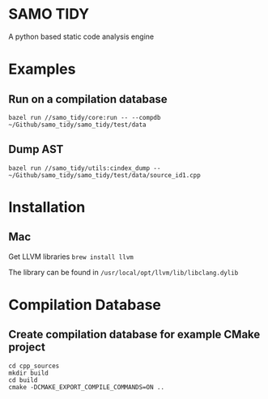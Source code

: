 # SAMO TIDY
A python based static code analysis engine

# Examples
## Run on a compilation database
`bazel run //samo_tidy/core:run -- --compdb ~/Github/samo_tidy/samo_tidy/test/data`

## Dump AST
`bazel run //samo_tidy/utils:cindex_dump -- ~/Github/samo_tidy/samo_tidy/test/data/source_id1.cpp`

# Installation
## Mac
Get LLVM libraries `brew install llvm`

The library can be found in `/usr/local/opt/llvm/lib/libclang.dylib`

# Compilation Database
## Create compilation database for example CMake project
````
cd cpp_sources
mkdir build
cd build
cmake -DCMAKE_EXPORT_COMPILE_COMMANDS=ON ..
````
